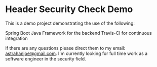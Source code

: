 # Header Security Check Demo
This is a demo project demonstrating the use of the following:

Spring Boot Java Framework for the backend
Travis-CI for continuous integration

If there are any questions please direct them to my email: astrahanjoe@gmail.com. I'm currently looking for full time work as a software engineer in the security field.
